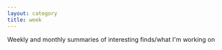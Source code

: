 ```yaml
---
layout: category
title: week
---
```


Weekly and monthly summaries of interesting finds/what I'm working on
